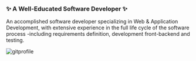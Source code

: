 ###  ✨ A Well-Educated Software Developer ✨
An accomplished software developer specializing in Web & Application Development, with extensive experience in the full life cycle of the software process -including requirements definition, development front-backend and testing.

![gitprofile](https://user-images.githubusercontent.com/53316237/122551957-ad8b5100-d003-11eb-8da2-0487c9cab708.png)


<!--
**sniper88t/sniper88t** is a ✨ _special_ ✨ repository because its `README.md` (this file) appears on your GitHub profile.

Here are some ideas to get you started:

- 🔭 I’m currently working on ...
- 🌱 I’m currently learning ...
- 👯 I’m looking to collaborate on ...
- 🤔 I’m looking for help with ...
- 💬 Ask me about ...
- 📫 How to reach me: ...
- 😄 Pronouns: ...
- ⚡ Fun fact: ...
-->
